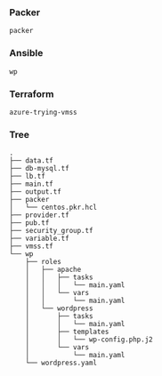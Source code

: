 
### Packer
`packer`
<br>
### Ansible
`wp`
<br>
### Terraform
`azure-trying-vmss`
<br>
### Tree
```shell
.
├── data.tf
├── db-mysql.tf
├── lb.tf
├── main.tf
├── output.tf
├── packer
│   └── centos.pkr.hcl
├── provider.tf
├── pub.tf
├── security_group.tf
├── variable.tf
├── vmss.tf
└── wp
    ├── roles
    │   ├── apache
    │   │   ├── tasks
    │   │   │   └── main.yaml
    │   │   └── vars
    │   │       └── main.yaml
    │   └── wordpress
    │       ├── tasks
    │       │   └── main.yaml
    │       ├── templates
    │       │   └── wp-config.php.j2
    │       └── vars
    │           └── main.yaml
    └── wordpress.yaml
```
